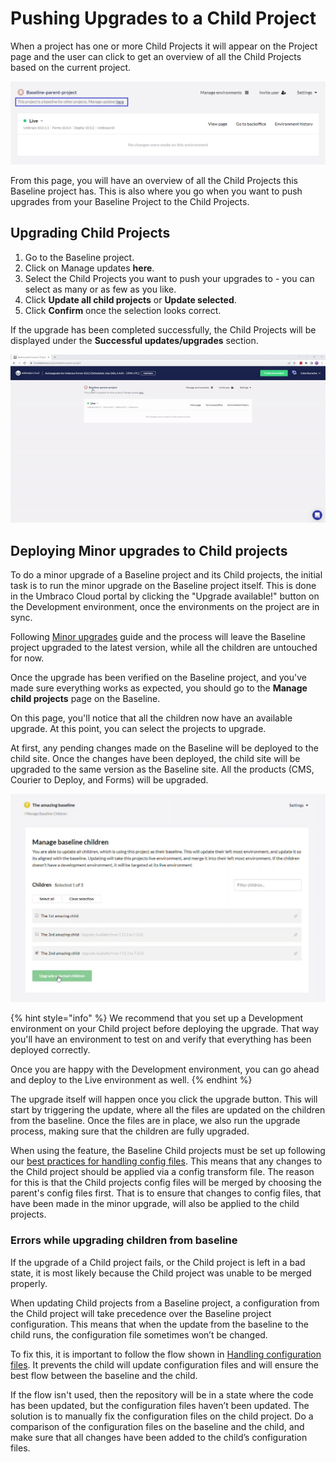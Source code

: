 # Pushing Upgrades to a Child Project

When a project has one or more Child Projects it will appear on the Project page and the user can click to get an overview of all the Child Projects based on the current project.

![Manage Baseline Children](images/mange-updates-here_v10.png)

From this page, you will have an overview of all the Child Projects this Baseline project has. This is also where you go when you want to push upgrades from your Baseline Project to the Child Projects.

## Upgrading Child Projects

1. Go to the Baseline project.
2. Click on Manage updates **here**.
3. Select the Child Projects you want to push your upgrades to - you can select as many or as few as you like.
4. Click **Update all child projects** or **Update selected**.
5. Click **Confirm** once the selection looks correct.

If the upgrade has been completed successfully, the Child Projects will be displayed under the **Successful updates/upgrades** section.

![Upgrade Child Projects](images/manage-baseline-children_v10.gif)

## Deploying Minor upgrades to Child projects

To do a minor upgrade of a Baseline project and its Child projects, the initial task is to run the minor upgrade on the Baseline project itself. This is done in the Umbraco Cloud portal by clicking the "Upgrade available!" button on the Development environment, once the environments on the project are in sync.

Following [Minor upgrades](../../upgrades/minor-upgrades.md) guide and the process will leave the Baseline project upgraded to the latest version, while all the children are untouched for now.

Once the upgrade has been verified on the Baseline project, and you've made sure everything works as expected, you should go to the **Manage child projects** page on the Baseline.

On this page, you'll notice that all the children now have an available upgrade. At this point, you can select the projects to upgrade.

At first, any pending changes made on the Baseline will be deployed to the child site. Once the changes have been deployed, the child site will be upgraded to the same version as the Baseline site. All the products (CMS, Courier to Deploy, and Forms) will be upgraded.

![Minor upgrade labels](images/minor-upgrades.png)

{% hint style="info" %}
We recommend that you set up a Development environment on your Child project before deploying the upgrade. That way you'll have an environment to test on and verify that everything has been deployed correctly.

Once you are happy with the Development environment, you can go ahead and deploy to the Live environment as well.
{% endhint %}

The upgrade itself will happen once you click the upgrade button. This will start by triggering the update, where all the files are updated on the children from the baseline. Once the files are in place, we also run the upgrade process, making sure that the children are fully upgraded.

When using the feature, the Baseline Child projects must be set up following our [best practices for handling config files](configuration-files.md). This means that any changes to the Child project should be applied via a config transform file. The reason for this is that the Child projects config files will be merged by choosing the parent's config files first. That is to ensure that changes to config files, that have been made in the minor upgrade, will also be applied to the child projects.

### Errors while upgrading children from baseline

If the upgrade of a Child project fails, or the Child project is left in a bad state, it is most likely because the Child project was unable to be merged properly.

When updating Child projects from a Baseline project, a configuration from the Child project will take precedence over the Baseline project configuration. This means that when the update from the baseline to the child runs, the configuration file sometimes won’t be changed.

To fix this, it is important to follow the flow shown in [Handling configuration files](configuration-files.md). It prevents the child will update configuration files and will ensure the best flow between the baseline and the child.

If the flow isn't used, then the repository will be in a state where the code has been updated, but the configuration files haven’t been updated. The solution is to manually fix the configuration files on the child project. Do a comparison of the configuration files on the baseline and the child, and make sure that all changes have been added to the child’s configuration files.
